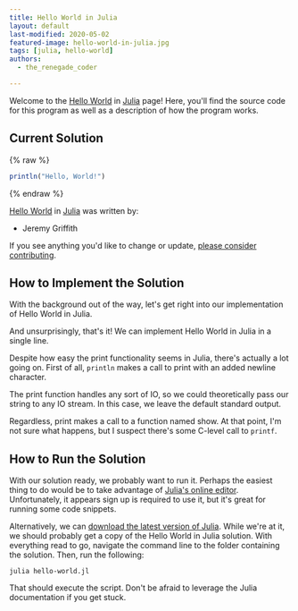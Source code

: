```yaml
---
title: Hello World in Julia
layout: default
last-modified: 2020-05-02
featured-image: hello-world-in-julia.jpg
tags: [julia, hello-world]
authors:
  - the_renegade_coder

---
```


Welcome to the [Hello World](https://rzuckerm.github.io/sample-programs-website-copy/projects/hello-world) in [Julia](https://rzuckerm.github.io/sample-programs-website-copy/languages/julia) page! Here, you'll find the source code for this program as well as a description of how the program works.

## Current Solution

{% raw %}

```julia
println("Hello, World!")
```

{% endraw %}

[Hello World](https://rzuckerm.github.io/sample-programs-website-copy/projects/hello-world) in [Julia](https://rzuckerm.github.io/sample-programs-website-copy/languages/julia) was written by:

- Jeremy Griffith

If you see anything you'd like to change or update, [please consider contributing](https://github.com/TheRenegadeCoder/sample-programs).

## How to Implement the Solution

With the background out of the way, let's get right into our 
implementation of Hello World in Julia.

And unsurprisingly, that's it! We can implement Hello World 
in Julia in a single line.

Despite how easy the print functionality seems in Julia, there's 
actually a lot going on. First of all, `println` makes a call to 
print with an added newline character.

The print function handles any sort of IO, so we could theoretically 
pass our string to any IO stream. In this case, we leave the default 
standard output.

Regardless, print makes a call to a function named show. At that 
point, I'm not sure what happens, but I suspect there's some C-level 
call to `printf`.


## How to Run the Solution

With our solution ready, we probably want to run it. Perhaps the easiest
thing to do would be to take advantage of [Julia's online editor][1].
Unfortunately, it appears sign up is required to use it, but it's great
for running some code snippets.

Alternatively, we can [download the latest version of Julia][2]. While we're
at it, we should probably get a copy of the Hello World in Julia solution.
With everything read to go, navigate the command line to the folder
containing the solution. Then, run the following:

```shell
julia hello-world.jl
```

That should execute the script. Don't be afraid to leverage the Julia 
documentation if you get stuck.

[1]: https://www.tutorialspoint.com/execute_julia_online.php
[2]: https://julialang.org/downloads/
